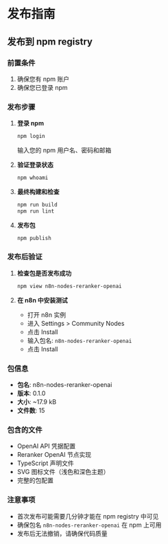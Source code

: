 # 发布指南

## 发布到 npm registry

### 前置条件
1. 确保您有 npm 账户
2. 确保您已登录 npm

### 发布步骤

1. **登录 npm**
   ```bash
   npm login
   ```
   输入您的 npm 用户名、密码和邮箱

2. **验证登录状态**
   ```bash
   npm whoami
   ```

3. **最终构建和检查**
   ```bash
   npm run build
   npm run lint
   ```

4. **发布包**
   ```bash
   npm publish
   ```

### 发布后验证

1. **检查包是否发布成功**
   ```bash
   npm view n8n-nodes-reranker-openai
   ```

2. **在 n8n 中安装测试**
   - 打开 n8n 实例
   - 进入 Settings > Community Nodes
   - 点击 Install
   - 输入包名: `n8n-nodes-reranker-openai`
   - 点击 Install

### 包信息
- **包名**: n8n-nodes-reranker-openai
- **版本**: 0.1.0
- **大小**: ~17.9 kB
- **文件数**: 15

### 包含的文件
- OpenAI API 凭据配置
- Reranker OpenAI 节点实现
- TypeScript 声明文件
- SVG 图标文件（浅色和深色主题）
- 完整的包配置

### 注意事项
- 首次发布可能需要几分钟才能在 npm registry 中可见
- 确保包名 `n8n-nodes-reranker-openai` 在 npm 上可用
- 发布后无法撤销，请确保代码质量
